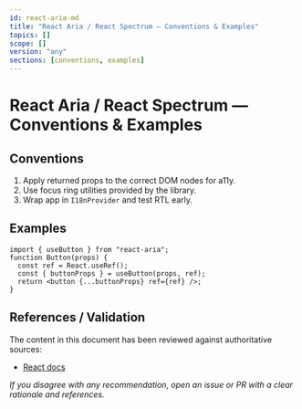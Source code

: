 ```yaml
---
id: react-aria-md
title: "React Aria / React Spectrum — Conventions & Examples"
topics: []
scope: []
version: "any"
sections: [conventions, examples]
---
```

# React Aria / React Spectrum — Conventions & Examples

## Conventions
1. Apply returned props to the correct DOM nodes for a11y.
2. Use focus ring utilities provided by the library.
3. Wrap app in `I18nProvider` and test RTL early.

## Examples
```tsx
import { useButton } from "react-aria";
function Button(props) {
  const ref = React.useRef();
  const { buttonProps } = useButton(props, ref);
  return <button {...buttonProps} ref={ref} />;
}
```

## References / Validation

The content in this document has been reviewed against authoritative sources:
- [React docs](https://react.dev)

_If you disagree with any recommendation, open an issue or PR with a clear rationale and references._


